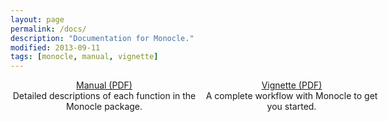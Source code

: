 ```yaml
---
layout: page
permalink: /docs/
description: "Documentation for Monocle."
modified: 2013-09-11
tags: [monocle, manual, vignette]
---
```


<style type="text/css">
#wrap {
   width:600px;
   margin:0 auto;
}
#left_col {
   float:left;
   width:300px;
}
#right_col {
   float:right;
   width:300px;
}
</style>

<div id="wrap">
    <div id="left_col" align="center">
        <div markdown="0"><a href="monocle-manual.pdf" class="btn">Manual (PDF)</a></div>
    </div>
    <div id="right_col" align="center">
        <div markdown="0"><a href="monocle-manual.pdf" class="btn">Vignette (PDF)</a></div>
    </div>
</div>

<div id="wrap">
    <div id="left_col" align="center">
		Detailed descriptions of each function in the Monocle package.
    </div>
    <div id="right_col" align="center">
		A complete workflow with Monocle to get you started.
    </div>
</div>

